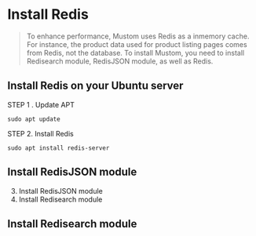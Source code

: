 # Install Redis



> To enhance performance, Mustom uses Redis as a inmemory cache. For instance, the product data used for product listing pages comes from Redis, not the database. To install Mustom, you need to install Redisearch module, RedisJSON module, as well as Redis.



## Install Redis on your Ubuntu server



STEP 1 . Update APT

```
sudo apt update
```



STEP 2. Install Redis

```
sudo apt install redis-server
```





## Install RedisJSON module

3. Install RedisJSON module
4. Install Redisearch module



## Install Redisearch module

